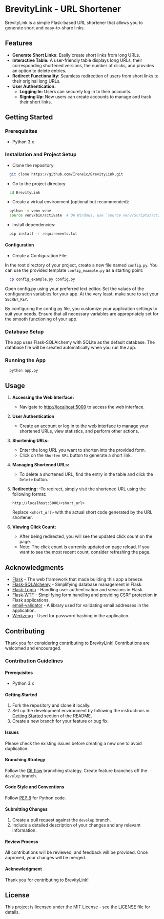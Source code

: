 # BrevityLink - URL Shortener

BrevityLink is a simple Flask-based URL shortener that allows you to generate short and easy-to-share links.

## Features

- **Generate Short Links:** Easily create short links from long URLs.
- **Interactive Table:** A user-friendly table displays long URLs, their corresponding shortened versions, the number of clicks, and provides an option to delete entries.
- **Redirect Functionality:** Seamless redirection of users from short links to their original long URLs.
- **User Authentication:**
  - **Logging In:** Users can securely log in to their accounts.
  - **Signing Up:** New users can create accounts to manage and track their short links.

## Getting Started

### Prerequisites

* Python 3.x

### Installation and Project Setup

* Clone the repository:

```bash
  git clone https://github.com/Irene1c/BrevityLink.git
```

* Go to the project directory

```bash
  cd BrevityLink
```

* Create a virtual environment (optional but recommended):

```bash
  python -m venv venv
  source venv/bin/activate  # On Windows, use `source venv/Scripts/activate`
```

* Install dependencies:

```bash
  pip install -r requirements.txt
```

#### Configuration

* Create a Configuration File:

In the root directory of your project, create a new file named `config.py`.
You can use the provided template `config_example.py` as a starting point:

```bash
  cp config_example.py config.py
```

Open config.py using your preferred text editor.
Set the values of the configuration variables for your app.
At the very least, make sure to set your `SECRET_KEY`.

By configuring the config.py file, you customize your application settings to suit your needs. Ensure that all necessary variables are appropriately set for the smooth functioning of your app.

### Database Setup
The app uses Flask-SQLAlchemy with SQLite as the default database. The database file will be created automatically when you run the app.

### Running the App

```bash
  python app.py
```

## Usage
1. **Accessing the Web Interface:**
   - Navigate to [http://localhost:5000](http://localhost:5000) to access the web interface.

2. **User Authentication**
   - Create an account or log in to the web interface to manage your shortened URLs, view statistics, and perform other actions.

3. **Shortening URLs:**
    - Enter the long URL you want to shorten into the provided form.
    - Click on the `Shorten URL` button to generate a short link.

4. **Managing Shortened URLs:**
   - To delete a shortened URL, find the entry in the table and click the `Delete` button.

5. **Redirecting:**
    -To redirect, simply visit the shortened URL using the following format:
    ```
    http://localhost:5000/<short_url>
    ```

    Replace `<short_url>` with the actual short code generated by the URL shortener.

6. **Viewing Click Count:**
   - After being redirected, you will see the updated click count on the page.
   - Note: The click count is currently updated on page reload. If you want to see the most recent count, consider refreshing the page.


## Acknowledgments

- [Flask](https://flask.palletsprojects.com/) - The web framework that made building this app a breeze.
- [Flask-SQLAlchemy](https://flask-sqlalchemy.palletsprojects.com/) - Simplifying database management in Flask.
- [Flask-Login](https://flask-login.readthedocs.io/) - Handling user authentication and sessions in Flask.
- [Flask-WTF](https://flask-wtf.readthedocs.io/) - Simplifying form handling and providing CSRF protection in Flask applications.
- [email-validator](https://pypi.org/project/email-validator/) - A library used for validating email addresses in the application.
- [Werkzeug](https://werkzeug.palletsprojects.com/) - Used for password hashing in the application.

## Contributing

Thank you for considering contributing to BrevityLink! Contributions are welcomed and encouraged.

### Contribution Guidelines

#### Prerequisites

- Python 3.x
#### Getting Started

1. Fork the repository and clone it locally.
3. Set up the development environment by following the instructions in [Getting Started](#getting-started) section of the README.
4. Create a new branch for your feature or bug fix.

#### Issues

Please check the existing issues before creating a new one to avoid duplication.

#### Branching Strategy

Follow the [Git flow](https://nvie.com/posts/a-successful-git-branching-model/) branching strategy. Create feature branches off the `develop` branch.

#### Code Style and Conventions

Follow [PEP 8](https://www.python.org/dev/peps/pep-0008/) for Python code.

#### Submitting Changes

1. Create a pull request against the `develop` branch.
2. Include a detailed description of your changes and any relevant information.

#### Review Process

All contributions will be reviewed, and feedback will be provided. Once approved, your changes will be merged.

#### Acknowledgment

Thank you for contributing to BrevityLink!

## License
This project is licensed under the MIT License - see the [LICENSE](LICENSE) file for details.
